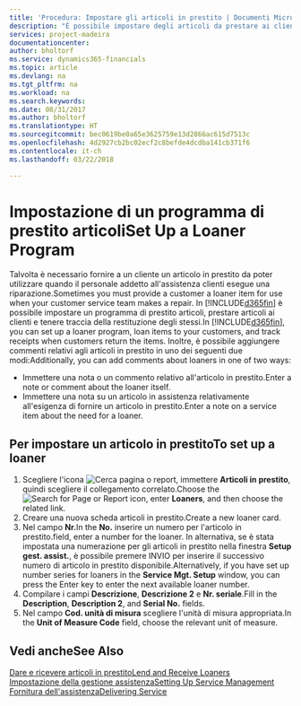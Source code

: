 ```yaml
---
title: 'Procedura: Impostare gli articoli in prestito | Documenti Microsoft'
description: "È possibile impostare degli articoli da prestare ai clienti in sostituzione degli articoli che sono in assistenza."
services: project-madeira
documentationcenter: 
author: bholtorf
ms.service: dynamics365-financials
ms.topic: article
ms.devlang: na
ms.tgt_pltfrm: na
ms.workload: na
ms.search.keywords: 
ms.date: 08/31/2017
ms.author: bholtorf
ms.translationtype: HT
ms.sourcegitcommit: bec0619be0a65e3625759e13d2866ac615d7513c
ms.openlocfilehash: 4d2927cb2bc02ecf2c8befde4dcdba141cb371f6
ms.contentlocale: it-ch
ms.lasthandoff: 03/22/2018

---
```

# <a name="set-up-a-loaner-program"></a><span data-ttu-id="e110e-103">Impostazione di un programma di prestito articoli</span><span class="sxs-lookup"><span data-stu-id="e110e-103">Set Up a Loaner Program</span></span>
<span data-ttu-id="e110e-104">Talvolta è necessario fornire a un cliente un articolo in prestito da poter utilizzare quando il personale addetto all'assistenza clienti esegue una riparazione.</span><span class="sxs-lookup"><span data-stu-id="e110e-104">Sometimes you must provide a customer a loaner item for use when your customer service team makes a repair.</span></span> <span data-ttu-id="e110e-105">In [!INCLUDE[d365fin](includes/d365fin_md.md)] è possibile impostare un programma di prestito articoli, prestare articoli ai clienti e tenere traccia della restituzione degli stessi.</span><span class="sxs-lookup"><span data-stu-id="e110e-105">In [!INCLUDE[d365fin](includes/d365fin_md.md)], you can set up a loaner program, loan items to your customers, and track receipts when customers return the items.</span></span> <span data-ttu-id="e110e-106">Inoltre, è possibile aggiungere commenti relativi agli articoli in prestito in uno dei seguenti due modi:</span><span class="sxs-lookup"><span data-stu-id="e110e-106">Additionally, you can add comments about loaners in one of two ways:</span></span>  
  
* <span data-ttu-id="e110e-107">Immettere una nota o un commento relativo all'articolo in prestito.</span><span class="sxs-lookup"><span data-stu-id="e110e-107">Enter a note or comment about the loaner itself.</span></span>  
* <span data-ttu-id="e110e-108">Immettere una nota su un articolo in assistenza relativamente all'esigenza di fornire un articolo in prestito.</span><span class="sxs-lookup"><span data-stu-id="e110e-108">Enter a note on a service item about the need for a loaner.</span></span>  

## <a name="to-set-up-a-loaner"></a><span data-ttu-id="e110e-109">Per impostare un articolo in prestito</span><span class="sxs-lookup"><span data-stu-id="e110e-109">To set up a loaner</span></span>  
1. <span data-ttu-id="e110e-110">Scegliere l'icona ![Cerca pagina o report](media/ui-search/search_small.png "icona Cerca pagina o report"), immettere **Articoli in prestito**, quindi scegliere il collegamento correlato.</span><span class="sxs-lookup"><span data-stu-id="e110e-110">Choose the ![Search for Page or Report](media/ui-search/search_small.png "Search for Page or Report icon") icon, enter **Loaners**, and then choose the related link.</span></span>  
2. <span data-ttu-id="e110e-111">Creare una nuova scheda articoli in prestito.</span><span class="sxs-lookup"><span data-stu-id="e110e-111">Create a new loaner card.</span></span> 
3. <span data-ttu-id="e110e-112">Nel campo **Nr.**</span><span class="sxs-lookup"><span data-stu-id="e110e-112">In the **No.**</span></span> <span data-ttu-id="e110e-113">inserire un numero per l'articolo in prestito.</span><span class="sxs-lookup"><span data-stu-id="e110e-113">field, enter a number for the loaner.</span></span> <span data-ttu-id="e110e-114">In alternativa, se è stata impostata una numerazione per gli articoli in prestito nella finestra **Setup gest. assist.**, è possibile premere INVIO per inserire il successivo numero di articolo in prestito disponibile.</span><span class="sxs-lookup"><span data-stu-id="e110e-114">Alternatively, if you have set up number series for loaners in the **Service Mgt. Setup** window, you can press the Enter key to enter the next available loaner number.</span></span>  
4. <span data-ttu-id="e110e-115">Compilare i campi **Descrizione**, **Descrizione 2** e **Nr. seriale**.</span><span class="sxs-lookup"><span data-stu-id="e110e-115">Fill in the **Description**, **Description 2**, and **Serial No.** fields.</span></span>  
5. <span data-ttu-id="e110e-116">Nel campo **Cod. unità di misura** scegliere l'unità di misura appropriata.</span><span class="sxs-lookup"><span data-stu-id="e110e-116">In the **Unit of Measure Code** field, choose the relevant unit of measure.</span></span>  
  
## <a name="see-also"></a><span data-ttu-id="e110e-117">Vedi anche</span><span class="sxs-lookup"><span data-stu-id="e110e-117">See Also</span></span>
[<span data-ttu-id="e110e-118">Dare e ricevere articoli in prestito</span><span class="sxs-lookup"><span data-stu-id="e110e-118">Lend and Receive Loaners</span></span>](service-how-to-lend-receive-loaners.md)  
[<span data-ttu-id="e110e-119">Impostazione della gestione assistenza</span><span class="sxs-lookup"><span data-stu-id="e110e-119">Setting Up Service Management</span></span>](service-setup-service.md)  
[<span data-ttu-id="e110e-120">Fornitura dell'assistenza</span><span class="sxs-lookup"><span data-stu-id="e110e-120">Delivering Service</span></span>](service-deliver-service.md)  


